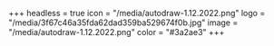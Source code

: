 +++
headless = true
icon = "/media/autodraw-1.12.2022.png"
logo = "/media/3f67c46a35fda62dad359ba529674f0b.jpg"
image = "/media/autodraw-1.12.2022.png"
color = "#3a2ae3"
+++
